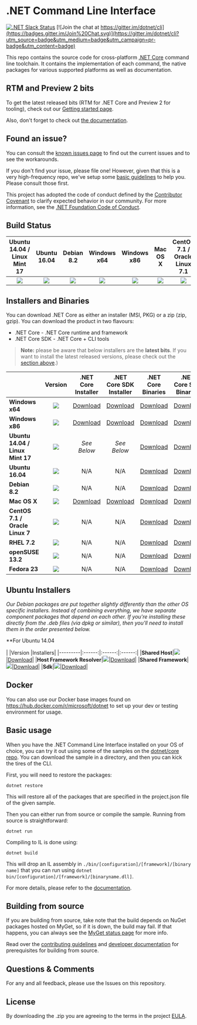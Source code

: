 # .NET Command Line Interface

[![.NET Slack Status](https://aspnetcoreslack.herokuapp.com/badge.svg?2)](http://tattoocoder.com/aspnet-slack-sign-up/) [![Join the chat at https://gitter.im/dotnet/cli](https://badges.gitter.im/Join%20Chat.svg)](https://gitter.im/dotnet/cli?utm_source=badge&utm_medium=badge&utm_campaign=pr-badge&utm_content=badge)

This repo contains the source code for cross-platform [.NET Core](http://github.com/dotnet/core) command line toolchain. It contains the implementation of each command, the native packages for various supported platforms as well as documentation. 

RTM and Preview 2 bits
---------------------
To get the latest released bits (RTM for .NET Core and Preview 2 for tooling), 
check out our [Getting started page](http://go.microsoft.com/fwlink/?LinkID=798306&clcid=0x409).

Also, don't forget to check out [the documentation](https://aka.ms/dotnet-cli-docs). 

Found an issue?
---------------
You can consult the [known issues page](https://github.com/dotnet/core/blob/master/cli/known-issues.md) to find out the current issues and 
to see the workarounds.  

If you don't find your issue, please file one! However, given that this is a very high-frequency repo, we've setup some [basic guidelines](Documentation/issue-filing-guide.md) to help you. Please consult those first.

This project has adopted the code of conduct defined by the [Contributor Covenant](http://contributor-covenant.org/) to clarify expected behavior in our community. For more information, see the [.NET Foundation Code of Conduct](http://www.dotnetfoundation.org/code-of-conduct).

Build Status
------------

|Ubuntu 14.04 / Linux Mint 17 |Ubuntu 16.04 |Debian 8.2 |Windows x64 |Windows x86 |Mac OS X |CentOS 7.1 / Oracle Linux 7.1 |RHEL 7.2 |OpenSUSE 13.2 |Fedora 23|
|:------:|:------:|:------:|:------:|:------:|:------:|:------:|:------:|:------:|:------:|
|[![](https://mseng.visualstudio.com/_apis/public/build/definitions/d09b7a4d-0a51-4c0e-a15a-07921d5b558f/3132/badge)](https://mseng.visualstudio.com/dotnetcore/_build?_a=completed&definitionId=3132)|[![](https://mseng.visualstudio.com/_apis/public/build/definitions/d09b7a4d-0a51-4c0e-a15a-07921d5b558f/3618/badge)](https://mseng.visualstudio.com/dotnetcore/_build?_a=completed&definitionId=3618)|[![](https://mseng.visualstudio.com/_apis/public/build/definitions/d09b7a4d-0a51-4c0e-a15a-07921d5b558f/3271/badge)](https://mseng.visualstudio.com/dotnetcore/_build?_a=completed&definitionId=3271)|[![](https://mseng.visualstudio.com/_apis/public/build/definitions/d09b7a4d-0a51-4c0e-a15a-07921d5b558f/3022/badge)](https://mseng.visualstudio.com/dotnetcore/_build?_a=completed&definitionId=3022)|[![](https://mseng.visualstudio.com/_apis/public/build/definitions/d09b7a4d-0a51-4c0e-a15a-07921d5b558f/3071/badge)](https://mseng.visualstudio.com/dotnetcore/_build?_a=completed&definitionId=3071)|[![](https://mseng.visualstudio.com/_apis/public/build/definitions/d09b7a4d-0a51-4c0e-a15a-07921d5b558f/3397/badge)](https://mseng.visualstudio.com/dotnetcore/_build?_a=completed&definitionId=3397)|[![](https://mseng.visualstudio.com/_apis/public/build/definitions/d09b7a4d-0a51-4c0e-a15a-07921d5b558f/3257/badge)](https://mseng.visualstudio.com/dotnetcore/_build?_a=completed&definitionId=3257)|[![](https://mseng.visualstudio.com/_apis/public/build/definitions/d09b7a4d-0a51-4c0e-a15a-07921d5b558f/3256/badge)](https://mseng.visualstudio.com/dotnetcore/_build?_a=completed&definitionId=3256)|[![](https://mseng.visualstudio.com/_apis/public/build/definitions/d09b7a4d-0a51-4c0e-a15a-07921d5b558f/3626/badge)](https://mseng.visualstudio.com/dotnetcore/_build?_a=completed&definitionId=3626)|[![](https://mseng.visualstudio.com/_apis/public/build/definitions/d09b7a4d-0a51-4c0e-a15a-07921d5b558f/3623/badge)](https://mseng.visualstudio.com/dotnetcore/_build?_a=completed&definitionId=3623)|

Installers and Binaries
-----------------------

You can download .NET Core as either an installer (MSI, PKG) or a zip (zip, gzip). You can download the product in two flavours:

- .NET Core - .NET Core runtime and framework
- .NET Core SDK - .NET Core + CLI tools

> **Note:** please be aware that below installers are the **latest bits**. If you 
> want to install the latest released versions, please check out the [section above](#rtm-and-preview-2-bits).)

|         |Version |.NET Core Installer|.NET Core SDK Installer|.NET Core Binaries|.NET Core SDK Binaries|
|---------|:------:|:------:|:------:|:------:|:------:|
|**Windows x64**|[![](https://dotnetcli.blob.core.windows.net/dotnet/Sdk/rel-1.0.0/Windows_x64_Release_version_badge.svg)](https://dotnetcli.blob.core.windows.net/dotnet/Sdk/rel-1.0.0/latest.version)|[Download](https://dotnetcli.blob.core.windows.net/dotnet/preview/Installers/Latest/dotnet-win-x64.latest.exe)|[Download](https://dotnetcli.blob.core.windows.net/dotnet/Sdk/rel-1.0.0/dotnet-dev-win-x64.latest.exe)|[Download](https://dotnetcli.blob.core.windows.net/dotnet/preview/Binaries/Latest/dotnet-win-x64.latest.zip)|[Download](https://dotnetcli.blob.core.windows.net/dotnet/Sdk/rel-1.0.0/dotnet-dev-win-x64.latest.zip)|
|**Windows x86**|[![](https://dotnetcli.blob.core.windows.net/dotnet/Sdk/rel-1.0.0/Windows_x86_Release_version_badge.svg)](https://dotnetcli.blob.core.windows.net/dotnet/Sdk/rel-1.0.0/latest.version)|[Download](https://dotnetcli.blob.core.windows.net/dotnet/preview/Installers/Latest/dotnet-win-x86.latest.exe)|[Download](https://dotnetcli.blob.core.windows.net/dotnet/Sdk/rel-1.0.0/dotnet-dev-win-x86.latest.exe)|[Download](https://dotnetcli.blob.core.windows.net/dotnet/preview/Binaries/Latest/dotnet-win-x86.latest.zip)|[Download](https://dotnetcli.blob.core.windows.net/dotnet/Sdk/rel-1.0.0/dotnet-dev-win-x86.latest.zip)|
|**Ubuntu 14.04 / Linux Mint 17**|[![](https://dotnetcli.blob.core.windows.net/dotnet/Sdk/rel-1.0.0/Ubuntu_x64_Release_version_badge.svg)](https://dotnetcli.blob.core.windows.net/dotnet/Sdk/rel-1.0.0/latest.version)|*See Below*|*See Below*|[Download](https://dotnetcli.blob.core.windows.net/dotnet/preview/Binaries/Latest/dotnet-ubuntu-x64.latest.tar.gz)|[Download](https://dotnetcli.blob.core.windows.net/dotnet/Sdk/rel-1.0.0/dotnet-dev-ubuntu-x64.latest.tar.gz)|
|**Ubuntu 16.04**|[![](https://dotnetcli.blob.core.windows.net/dotnet/Sdk/rel-1.0.0/Ubuntu_16_04_x64_Release_version_badge.svg)](https://dotnetcli.blob.core.windows.net/dotnet/Sdk/rel-1.0.0/latest.version)|N/A |N/A |[Download](https://dotnetcli.blob.core.windows.net/dotnet/preview/Binaries/Latest/dotnet-ubuntu.16.04-x64.latest.tar.gz)|[Download](https://dotnetcli.blob.core.windows.net/dotnet/Sdk/rel-1.0.0/dotnet-dev-ubuntu.16.04-x64.latest.tar.gz) |
|**Debian 8.2**|[![](https://dotnetcli.blob.core.windows.net/dotnet/Sdk/rel-1.0.0/Debian_x64_Release_version_badge.svg)](https://dotnetcli.blob.core.windows.net/dotnet/Sdk/rel-1.0.0/latest.version)|N/A|N/A|[Download](https://dotnetcli.blob.core.windows.net/dotnet/preview/Binaries/Latest/dotnet-debian-x64.latest.tar.gz)|[Download](https://dotnetcli.blob.core.windows.net/dotnet/Sdk/rel-1.0.0/dotnet-dev-debian-x64.latest.tar.gz)|
|**Mac OS X**|[![](https://dotnetcli.blob.core.windows.net/dotnet/Sdk/rel-1.0.0/OSX_x64_Release_version_badge.svg)](https://dotnetcli.blob.core.windows.net/dotnet/Sdk/rel-1.0.0/latest.version)|[Download](https://dotnetcli.blob.core.windows.net/dotnet/preview/Installers/Latest/dotnet-osx-x64.latest.pkg)|[Download](https://dotnetcli.blob.core.windows.net/dotnet/Sdk/rel-1.0.0/dotnet-dev-osx-x64.latest.pkg)|[Download](https://dotnetcli.blob.core.windows.net/dotnet/preview/Binaries/Latest/dotnet-osx-x64.latest.tar.gz)|[Download](https://dotnetcli.blob.core.windows.net/dotnet/Sdk/rel-1.0.0/dotnet-dev-osx-x64.latest.tar.gz)|
|**CentOS 7.1 / Oracle Linux 7**|[![](https://dotnetcli.blob.core.windows.net/dotnet/Sdk/rel-1.0.0/CentOS_x64_Release_version_badge.svg)](https://dotnetcli.blob.core.windows.net/dotnet/Sdk/rel-1.0.0/latest.version)|N/A |N/A |[Download](https://dotnetcli.blob.core.windows.net/dotnet/preview/Binaries/Latest/dotnet-centos-x64.latest.tar.gz)|[Download](https://dotnetcli.blob.core.windows.net/dotnet/Sdk/rel-1.0.0/dotnet-dev-centos-x64.latest.tar.gz)|
|**RHEL 7.2**|[![](https://dotnetcli.blob.core.windows.net/dotnet/Sdk/rel-1.0.0/RHEL_x64_Release_version_badge.svg)](https://dotnetcli.blob.core.windows.net/dotnet/Sdk/rel-1.0.0/latest.version)|N/A |N/A |[Download](https://dotnetcli.blob.core.windows.net/dotnet/preview/Binaries/Latest/dotnet-rhel-x64.latest.tar.gz)|[Download](https://dotnetcli.blob.core.windows.net/dotnet/Sdk/rel-1.0.0/dotnet-dev-rhel-x64.latest.tar.gz) |
|**openSUSE 13.2**|[![](https://dotnetcli.blob.core.windows.net/dotnet/Sdk/rel-1.0.0/openSUSE_13_2_x64_Release_version_badge.svg)](https://dotnetcli.blob.core.windows.net/dotnet/Sdk/rel-1.0.0/latest.version)|N/A |N/A |[Download](https://dotnetcli.blob.core.windows.net/dotnet/preview/Binaries/Latest/dotnet-opensuse.13.2-x64.latest.tar.gz)|[Download](https://dotnetcli.blob.core.windows.net/dotnet/Sdk/rel-1.0.0/dotnet-dev-opensuse.13.2-x64.latest.tar.gz) |
|**Fedora 23**|[![](https://dotnetcli.blob.core.windows.net/dotnet/Sdk/rel-1.0.0/Fedora_23_x64_Release_version_badge.svg)](https://dotnetcli.blob.core.windows.net/dotnet/Sdk/rel-1.0.0/latest.version)|N/A |N/A |[Download](https://dotnetcli.blob.core.windows.net/dotnet/preview/Binaries/Latest/dotnet-fedora.23-x64.latest.tar.gz)|[Download](https://dotnetcli.blob.core.windows.net/dotnet/Sdk/rel-1.0.0/dotnet-dev-fedora.23-x64.latest.tar.gz) |

Ubuntu Installers
----------

*Our Debian packages are put together slightly differently than the other OS specific installers. Instead of combining everything, we have separate component packages that depend on each other. If you're installing these directly from the .deb files (via dpkg or similar), then you'll need to install them in the order presented below.*

**For Ubuntu 14.04

|         |Version |Installers|
|---------|:------:|:------:|:------:|
|**Shared Host**|[![](https://dotnetcli.blob.core.windows.net/dotnet/Sdk/rel-1.0.0/Ubuntu_x64_Release_version_badge.svg)](https://dotnetcli.blob.core.windows.net/dotnet/Sdk/rel-1.0.0/latest.version)|[Download](https://dotnetcli.blob.core.windows.net/dotnet/preview/Installers/Latest/dotnet-host-ubuntu-x64.latest.deb)|
|**Host Framework Resolver**|[![](https://dotnetcli.blob.core.windows.net/dotnet/Sdk/rel-1.0.0/Ubuntu_x64_Release_version_badge.svg)](https://dotnetcli.blob.core.windows.net/dotnet/Sdk/rel-1.0.0/latest.version)|[Download](https://dotnetcli.blob.core.windows.net/dotnet/preview/Installers/Latest/dotnet-hostfxr-ubuntu-x64.latest.deb)|
|**Shared Framework**|[![](https://dotnetcli.blob.core.windows.net/dotnet/Sdk/rel-1.0.0/Ubuntu_x64_Release_version_badge.svg)](https://dotnetcli.blob.core.windows.net/dotnet/Sdk/rel-1.0.0/latest.version)|[Download](https://dotnetcli.blob.core.windows.net/dotnet/preview/Installers/Latest/dotnet-sharedframework-ubuntu-x64.latest.deb)|
|**Sdk**|[![](https://dotnetcli.blob.core.windows.net/dotnet/Sdk/rel-1.0.0/Ubuntu_x64_Release_version_badge.svg)](https://dotnetcli.blob.core.windows.net/dotnet/Sdk/rel-1.0.0/latest.version)|[Download](https://dotnetcli.blob.core.windows.net/dotnet/Sdk/rel-1.0.0/dotnet-sdk-ubuntu-x64.latest.deb)|

Docker
------

You can also use our Docker base images found on https://hub.docker.com/r/microsoft/dotnet to set up your dev or testing environment for usage.  

Basic usage
-----------

When you have the .NET Command Line Interface installed on your OS of choice, you can try it out using some of the samples on the [dotnet/core repo](https://github.com/dotnet/core/tree/master/samples). You can download the sample in a directory, and then you can kick the tires of the CLI.


First, you will need to restore the packages:
	
	dotnet restore
	
This will restore all of the packages that are specified in the project.json file of the given sample.

Then you can either run from source or compile the sample. Running from source is straightforward:
	
	dotnet run
	
Compiling to IL is done using:
	
	dotnet build

This will drop an IL assembly in `./bin/[configuration]/[framework]/[binary name]` 
that you can run using `dotnet bin/[configuration]/[framework]/[binaryname.dll]`.

For more details, please refer to the [documentation](https://aka.ms/dotnet-cli-docs).

Building from source
--------------------

If you are building from source, take note that the build depends on NuGet packages hosted on MyGet, so if it is down, the build may fail. If that happens, you can always see the [MyGet status page](http://status.myget.org/) for more info. 

Read over the [contributing guidelines](CONTRIBUTING.md) and [developer documentation](Documentation) for prerequisites for building from source.

Questions & Comments
--------------------

For any and all feedback, please use the Issues on this repository. 

License
--------------------

By downloading the .zip you are agreeing to the terms in the project [EULA](https://aka.ms/dotnet-core-eula).

